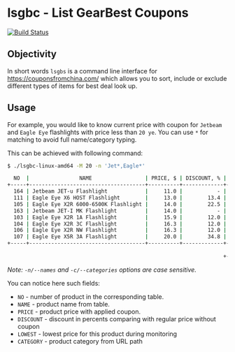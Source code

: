 # lsgbc - List GearBest Coupons
[![Build Status](https://travis-ci.org/krasoffski/lsgbc.svg?branch=master)](https://travis-ci.org/krasoffski/lsgbc)

## Objectivity
In short words `lsgbs` is a command line interface for
https://couponsfromchina.com/ which allows you to sort, include or exclude
different types of items for best deal look up.

## Usage

For example, you would like to know current price with coupon for `Jetbeam` and
`Eagle Eye` flashlights with price less than `20 ye`. You can use `*` for
matching to avoid full name/category typing.

This can be achieved with following command:

```bash
$ ./lsgbc-linux-amd64 -M 20 -n 'Jet*,Eagle*'

  NO  |                NAME                 | PRICE, $ | DISCOUNT, % | LOWEST, $ |    CATEGORY
+-----+-------------------------------------+----------+-------------+-----------+-----------------+
  164 | Jetbeam JET-u Flashlight            |     11.0 |           - |       7.0 | led-flashlights
  111 | Eagle Eye X6 HOST Flashlight        |     13.0 |        13.4 |      11.0 | led-flashlights
  105 | Eagle Eye X2R 6000-6500K Flashlight |     14.0 |        22.5 |         - | led-flashlights
  163 | Jetbeam JET-I MK Flashlight         |     14.0 |           - |      10.0 | led-flashlights
  103 | Eagle Eye X2R 1A Flashlight         |     15.9 |        12.0 |      15.0 | led-flashlights
  104 | Eagle Eye X2R 3C Flashlight         |     16.3 |        12.0 |      13.7 | led-flashlights
  106 | Eagle Eye X2R NW Flashlight         |     16.3 |        12.0 |      12.5 | led-flashlights
  107 | Eagle Eye X5R 3A Flashlight         |     20.0 |        34.8 |      20.0 | led-flashlights
+-----+-------------------------------------+----------+-------------+-----------+-----------------+
                                                                         ITEMS   |        8
                                                                     +-----------+-----------------+
```

_Note: `-n/--names` and `-c/--categories` options are case sensitive._

You can notice here such fields:

 - `NO` - number of product in the corresponding table.
 - `NAME` - product name from table.
 - `PRICE` - product price with applied coupon.
 - `DISCOUNT` - discount in percents comparing with regular price without coupon
 - `LOWEST` - lowest price for this product during monitoring
 - `CATEGORY` - product category from URL path

